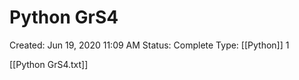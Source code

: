 # Python GrS4

Created: Jun 19, 2020 11:09 AM
Status: Complete
Type: [[Python]] 1

[[Python GrS4.txt]]